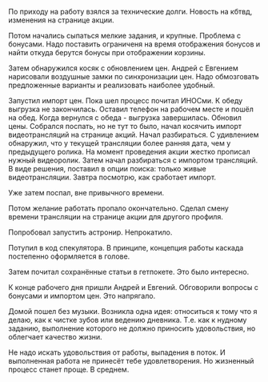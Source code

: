 По приходу на работу взялся за технические долги.
Новость на кбтвд, изменения на странице акции.

Потом начались сыпаться мелкие задания, и крупные.
Проблема с бонусами. Надо поставить ограниченя на время отображения бонусов и найти откуда берутся бонусы при отображении корзины.

Затем обнаружился косяк с обновлением цен. Андрей с Евгением нарисовали воздушные замки по синхронизации цен. Надо обмозговать предложенные варианты и реализовать наиболее удобный.

Запустил импорт цен. Пока шел процесс почитал ИНОСми.
К обеду выгрузка не закончилась. Оставил телефон на рабочем месте и пошёл на обед.
Когда вернулся с обеда - выгрузка завершилась. Обновил цены.
Собрался поспать, но не тут то было, начал косячить импорт видеотрансляций на странице акций. Начал разбираться.
С удивлением обнаружил, что у текущей трансляции более ранняя дата, чем у предыдущего ролика. На момент проведения акции жестко прописал нужный видеоролик. Затем начал разбираться с импортом трансляций. В виде решения, поставил в опции поиска: только живые видеотрансляции. Завтра посмотрю, как сработает импорт.

Уже затем поспал, вне привычного времени.

Потом желание работать пропало окончательно. Сделал смену времени трансляции на странице акции для другого профиля.

Попробовал запустить астронир. Непрокатило.

Потупил в код спекулятора. В принципе, концепция работы каскада постепенно оформляется в голове.

Затем почитал сохранённые статьи в гетпокете. Это было интересно.

К конце рабочего дня пришли Андрей и Евгений. Обговорили вопросы с бонусами и импортом цен. Это напрягало.

Домой пошел без музыки.
Возникла одна идея: относиться к тому что я делаю, как к чистке зубов или ведению дневника. Т.е. как к нудному заданию, выполнение которого не должно приносить удовольствия, но облегчает качество жизни.

Не надо искать удовольствия от работы, выпадения в поток. И выполненная работа не принесёт тебе удовлетворения. Но жизненный процесс станет проще. В среднем.